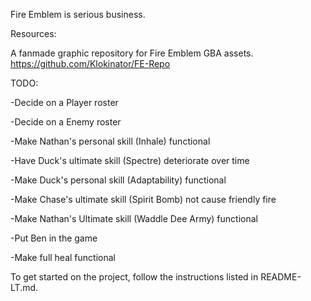 Fire Emblem is serious business.

Resources:

A fanmade graphic repository for Fire Emblem GBA assets.
https://github.com/Klokinator/FE-Repo

TODO:

-Decide on a Player roster

-Decide on a Enemy roster

-Make Nathan's personal skill (Inhale) functional

-Have Duck's ultimate skill (Spectre) deteriorate over time

-Make Duck's personal skill (Adaptability) functional

-Make Chase's ultimate skill (Spirit Bomb) not cause friendly fire

-Make Nathan's Ultimate skill (Waddle Dee Army) functional

-Put Ben in the game

-Make full heal functional

To get started on the project, follow the instructions listed in README-LT.md.
